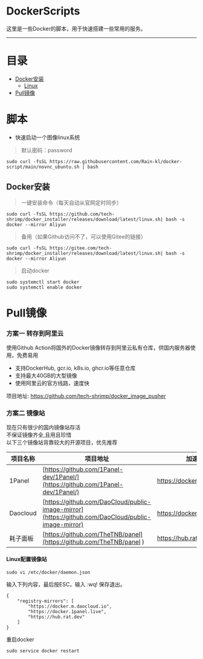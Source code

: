 # DockerScripts

这里是一些Docker的脚本，用于快速搭建一些常用的服务。

---
# 目录

- [Docker安装](#1-docker安装)
  - [Linux](#11-linux)
- [Pull镜像](#2-pull镜像)


# 脚本

- 快速启动一个图像linux系统

> 默认密码：password
```shell
sudo curl -fsSL https://raw.githubusercontent.com/Rain-kl/docker-script/main/novnc_ubuntu.sh | bash 
```




## Docker安装
> 一键安装命令（每天自动从官网定时同步）
```shell
sudo curl -fsSL https://github.com/tech-shrimp/docker_installer/releases/download/latest/linux.sh| bash -s docker --mirror Aliyun
```
> 备用（如果Github访问不了，可以使用Gitee的链接）
```shell
sudo curl -fsSL https://gitee.com/tech-shrimp/docker_installer/releases/download/latest/linux.sh| bash -s docker --mirror Aliyun
```
> 启动docker
```shell
sudo systemctl start docker
sudo systemctl enable docker
```

# Pull镜像

### 方案一  转存到阿里云
使用Github Action将国外的Docker镜像转存到阿里云私有仓库，供国内服务器使用，免费易用

- 支持DockerHub, gcr.io, k8s.io, ghcr.io等任意仓库
- 支持最大40GB的大型镜像
- 使用阿里云的官方线路，速度快

项目地址: 
https://github.com/tech-shrimp/docker_image_pusher

### 方案二 镜像站
现在只有很少的国内镜像站存活<br>
不保证镜像齐全,且用且珍惜<br>
以下三个镜像站背靠较大的开源项目，优先推荐<br>

|项目名称|项目地址| 加速地址|
| ----------- | ----------- |----------- |
|1Panel|[https://github.com/1Panel-dev/1Panel/](https://github.com/1Panel-dev/1Panel/)|https://docker.1panel.live|
|Daocloud|[https://github.com/DaoCloud/public-image-mirror](https://github.com/DaoCloud/public-image-mirror)|https://docker.m.daocloud.io|
|耗子面板|[https://github.com/TheTNB/panel](https://github.com/TheTNB/panel 	)|https://hub.rat.dev|


#### Linux配置镜像站
```
sudo vi /etc/docker/daemon.json
```
输入下列内容，最后按ESC，输入 :wq! 保存退出。
```
{
    "registry-mirrors": [
        "https://docker.m.daocloud.io",
        "https://docker.1panel.live",
        "https://hub.rat.dev"
    ]
}
```
重启docker
```
sudo service docker restart
```